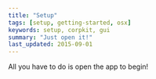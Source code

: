 ```yaml
---
title: "Setup"
tags: [setup, getting-started, osx]
keywords: setup, corpkit, gui
summary: "Just open it!"
last_updated: 2015-09-01
---
```


All you have to do is open the app to begin!